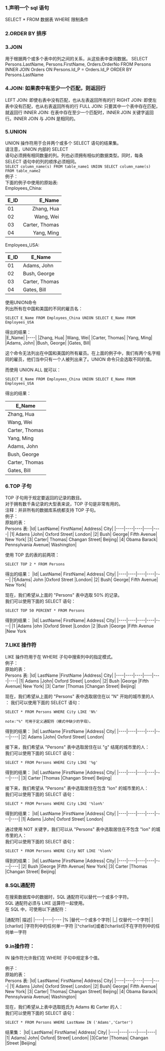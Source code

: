 ### 1.声明一个 sql 语句
  SELECT *
  FROM
  数据表
  WHERE 限制条件</br>
### 2.ORDER BY 排序
### 3.JOIN
  用于根据两个或多个表中的列之间的关系，从这些表中查询数据。
  SELECT Persons.LastName, Persons.FirstName, Orders.OrderNo
  FROM Persons
  INNER JOIN Orders
  ON Persons.Id_P = Orders.Id_P
  ORDER BY Persons.LastName</br>
### 4.JOIN: 如果表中有至少一个匹配，则返回行
  LEFT JOIN: 即使右表中没有匹配，也从左表返回所有的行
  RIGHT JOIN: 即使左表中没有匹配，也从右表返回所有的行
  FULL JOIN: 只要其中一个表中存在匹配，就返回行
  INNER JOIN: 在表中存在至少一个匹配时，INNER JOIN 关键字返回行。INNER JOIN 与 JOIN 是相同的。</br>
### 5.UNION
  UNION 操作符用于合并两个或多个 SELECT 语句的结果集。</br>
  请注意，UNION 内部的 SELECT</br> 语句必须拥有相同数量的列。列也必须拥有相似的数据类型。同时，每条 SELECT 语句中的列的顺序必须相同。</br>
  `SELECT column_name(s) FROM table_name1
  UNION
  SELECT column_name(s) FROM table_name2`  
  例子：</br>
  下面的例子中使用的原始表:</br>
  Employees_China:</br>
  
  | E_ID |	E_Name |
  | ----- | -----: |
  | 01 |	Zhang, Hua |
  | 02 |	Wang, Wei |
  | 03 |	Carter, Thomas |
  |04 |	Yang, Ming |
  
  Employees_USA:</br>
  
  | E_ID |	E_Name |
  | ---- | ---- |
  | 01	| Adams, John |
  | 02	| Bush, George |
  | 03	| Carter, Thomas |
  | 04	| Gates, Bill |
  
  使用UNION命令</br>
  列出所有在中国和美国的不同的雇员名：</br>
  
  `SELECT E_Name FROM Employees_China
  UNION
  SELECT E_Name FROM Employees_USA`
  
  得出的结果：</br>
  |E_Name|
  |----|
  |Zhang, Hua|
  |Wang, Wei|
  |Carter, Thomas|
  |Yang, Ming|
  |Adams, John|
  |Bush, George|
  |Gates, Bill|
  
  这个命令无法列出在中国和美国的所有雇员。在上面的例子中，我们有两个名字相同的雇员，他们当中只有一个人被列出来了。UNION 命令只会选取不同的值。</br>
  
  而使用 UNION ALL 就可以：</br>
  
  `SELECT E_Name FROM Employees_China
  UNION
  SELECT E_Name FROM Employees_USA`
  
  得出的结果：</br>
  
  |E_Name|
  |----|
  |Zhang, Hua|
  |Wang, Wei|
  |Carter, Thomas|
  |Yang, Ming|
  |Adams, John|
  |Bush, George|
  |Carter, Thomas|
  |Gates, Bill|

### 6.TOP 子句
  TOP 子句用于规定要返回的记录的数目。</br>
  对于拥有数千条记录的大型表来说，TOP 子句是非常有用的。</br>
  注释：并非所有的数据库系统都支持 TOP 子句。</br>
  例子：</br>
  原始的表：</br>
  Persons 表:
  |Id|	LastName|	FirstName|	Address|	City|
  |----|----|----|----|----|
  |1|	Adams	|John|	Oxford Street|	London|
  |2|	Bush|	George|	Fifth Avenue|	New York|
  |3|	Carter|	Thomas|	Changan Street|	Beijing|
  |4|	Obama	Barack|	Pennsylvania Avenue|	Washington|
  
  使用 TOP 去的表的前两项：</br>
  
  `SELECT TOP 2 * FROM Persons`
  
  得出的结果：
  |Id|	LastName|	FirstName|	Address|	City|
  |----|----|----|----|----|
  |1|Adams|	John	|Oxford Street	|London|
  |2|	Bush|	George|	Fifth Avenue|	New York|

  现在，我们希望从上面的 "Persons" 表中选取 50% 的记录。</br>
  我们可以使用下面的 SELECT 语句：</br>
  
  `SELECT TOP 50 PERCENT * FROM Persons`

  得到的结果：
  |Id|	LastName|	FirstName|	Address|	City|
  |----|----|----|----|----|
  |1	|Adams	|ohn	|Oxford Street	|London
  |2	|Bush	|George	|Fifth Avenue	|New York
  
### 7.LIKE 操作符
  LIKE 操作符用于在 WHERE 子句中搜索列中的指定模式。</br>
  例子：</br>
  原始的表：</br>
  Persons 表:
  |Id|	LastName	|FirstName	|Address|	City|
  |----|----|----|----|----|----|
  |1|	Adams	|John|	Oxford Street|	London|
  |2|	Bush	|George	|Fifth Avenue|	New York|
  |3|	Carter	|Thomas	|Changan Street|	Beijing|
  
  现在，我们希望从上面的 "Persons" 表中选取居住在以 "N" 开始的城市里的人</br>：
  我们可以使用下面的 SELECT 语句：</br>
  
  `SELECT * FROM Persons
  WHERE City LIKE 'N%'`
  
  `note:"%" 可用于定义通配符（模式中缺少的字母）。`
  
  得到的结果：
  |Id|	LastName	|FirstName	|Address|	City|
  |----|----|----|----|----|----|
  |2|	Adams	|John|	Oxford Street|	London|
  
  
  接下来，我们希望从 "Persons" 表中选取居住在以 "g" 结尾的城市里的人：</br>
  我们可以使用下面的 SELECT 语句：</br>
  
  `SELECT * FROM Persons
  WHERE City LIKE '%g'`
  
  得到的结果：
  |Id|	LastName	|FirstName	|Address|	City|
  |----|----|----|----|----|----|
  |3|	Carter	|Thomas	|Changan Street|	Beijing|
  
  
  接下来，我们希望从 "Persons" 表中选取居住在包含 "lon" 的城市里的人：</br>
  我们可以使用下面的 SELECT 语句：</br>

  `SELECT * FROM Persons
  WHERE City LIKE '%lon%'`
  
  得到的结果：
  |Id|	LastName	|FirstName	|Address|	City|
  |----|----|----|----|----|----|
  |1|	Adams	|John|	Oxford Street|	London|
  
  
  通过使用 NOT 关键字，我们可以从 "Persons" 表中选取居住在不包含 "lon" 的城市里的人：</br>
  我们可以使用下面的 SELECT 语句：</br>
  
  `SELECT * FROM Persons
  WHERE City NOT LIKE '%lon%'`
  
  得到的结果：
  |Id|	LastName	|FirstName	|Address|	City|
  |----|----|----|----|----|----|
  |2|	Bush	|George	|Fifth Avenue|	New York|
  |3|	Carter	|Thomas	|Changan Street|	Beijing|
  
### 8.SQL通配符
  在搜索数据库中的数据时，SQL 通配符可以替代一个或多个字符。</br>
  SQL 通配符必须与 LIKE 运算符一起使用。</br>
  在 SQL 中，可使用以下通配符：
  
  |通配符|	描述|
  |----|----|----
  |%	|替代一个或多个字符|
  |_|	仅替代一个字符|
  |[charlist]	|字符列中的任何单一字符
  |[^charlist]或者[!charlist]|不在字符列中的任何单一字符
### 9.in操作符：
  IN 操作符允许我们在 WHERE 子句中规定多个值。</br>
  
  例子：</br>
  原始的表：</br>
  Persons 表:
  |Id|	LastName|	FirstName|	Address|	City|
  |----|----|----|----|----|
  |1|	Adams	|John|	Oxford Street|	London|
  |2|	Bush|	George|	Fifth Avenue|	New York|
  |3|	Carter|	Thomas|	Changan Street|	Beijing|
  |4|	Obama	Barack|	Pennsylvania Avenue|	Washington|
  
  现在，我们希望从上表中选取姓氏为 Adams 和 Carter 的人：</br>
  我们可以使用下面的 SELECT 语句：</br>
  
  `SELECT * FROM Persons
  WHERE LastName IN ('Adams','Carter')`
  
  结果集：
  |Id|	LastName|	FirstName|	Address|	City|
  |----|----|----|----|----|
  |1|	Adams|	John|	Oxford| Street|	London|
  |3|Carter	|Thomas|	Changan |Street	|Beijing|

